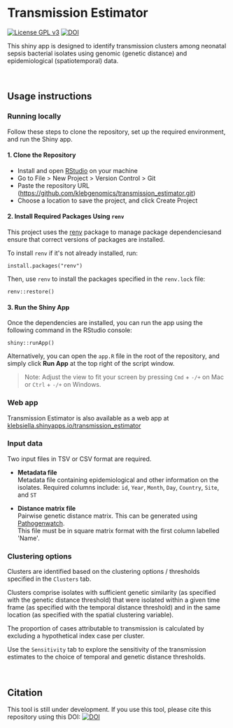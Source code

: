 # Transmission Estimator  
[![License GPL v3](https://img.shields.io/badge/license-GPL%20v3-blue.svg)](https://www.gnu.org/licenses/gpl-3.0.en.html) [![DOI](https://zenodo.org/badge/DOI/10.5281/zenodo.12582875.svg)](https://doi.org/10.5281/zenodo.12582875)


This shiny app is designed to identify transmission clusters among neonatal sepsis bacterial isolates using genomic (genetic distance) and epidemiological (spatiotemporal) data.

<br>   

## Usage instructions  
  
### Running locally
Follow these steps to clone the repository, set up the required environment, and run the Shiny app.

#### 1. Clone the Repository

- Install and open [RStudio](https://posit.co/download/rstudio-desktop/) on your machine
- Go to File > New Project > Version Control > Git
- Paste the repository URL (https://github.com/klebgenomics/transmission_estimator.git)
- Choose a location to save the project, and click Create Project  

#### 2. Install Required Packages Using `renv`
This project uses the [renv](https://rstudio.github.io/renv/) package to manage package dependenciesand ensure that correct versions of packages are installed.  

To install `renv` if it's not already installed, run:
```
install.packages("renv")
```
Then, use `renv` to install the packages specified in the `renv.lock` file:
```
renv::restore()
```  
  
#### 3. Run the Shiny App
Once the dependencies are installed, you can run the app using the following command in the RStudio console:
```
shiny::runApp()
```  
  
Alternatively, you can open the `app.R` file in the root of the repository, and simply click **Run App** at the top right of the script window.  

> Note: Adjust the view to fit your screen by pressing `Cmd` + `-/+` on Mac or `Ctrl` + `-/+` on Windows.  

  
  
### Web app
Transmission Estimator is also available as a web app at [klebsiella.shinyapps.io/transmission_estimator](https://klebsiella.shinyapps.io/transmission_estimator)  
  
  
### Input data  
Two input files in TSV or CSV format are required.  

- **Metadata file**  
Metadata file containing epidemiological and other information on the isolates.
Required columns include: `id`, `Year`, `Month`, `Day`, `Country`, `Site`, and `ST`  

- **Distance matrix file**  
Pairwise genetic distance matrix. This can be generated using [Pathogenwatch](https://pathogen.watch/).  
This file must be in square matrix format with the first column labelled 'Name'.  


### Clustering options 
Clusters are identified based on the clustering options / thresholds specified in the `Clusters` tab.  

Clusters comprise isolates with sufficient genetic similarity (as specified with the genetic distance threshold) that were isolated within a given time frame (as specified with the temporal distance threshold) and in the same location (as specified with the spatial clustering variable).  

The proportion of cases attributable to transmission is calculated by excluding a hypothetical index case per cluster.

Use the `Sensitivity` tab to explore the sensitivity of the transmission estimates to the choice of temporal and genetic distance thresholds.  
  
<br>   


## Citation  
This tool is still under development. If you use this tool, please cite this repository using this DOI: [![DOI](https://zenodo.org/badge/DOI/10.5281/zenodo.12582875.svg)](https://doi.org/10.5281/zenodo.12582875)
